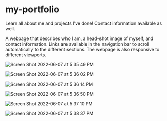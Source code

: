 # my-portfolio
Learn all about me and projects I've done! Contact information available as well. 

A webpage that describes who I am, a head-shot image of myself, and contact information. Links are available in the navigation bar to scroll automatically to the different sections. The webpage is also responsive to different viewports. 


![Screen Shot 2022-06-07 at 5 35 49 PM](https://user-images.githubusercontent.com/102004484/172488823-8c34f22a-792d-4855-9773-0b8a2ad4c20b.png)

![Screen Shot 2022-06-07 at 5 36 02 PM](https://user-images.githubusercontent.com/102004484/172488860-81ac5eff-6c36-412d-adb7-6bae2cce252b.png)

![Screen Shot 2022-06-07 at 5 36 14 PM](https://user-images.githubusercontent.com/102004484/172488872-1f38e298-e297-462e-b8dd-3c03a50fb257.png)

![Screen Shot 2022-06-07 at 5 36 50 PM](https://user-images.githubusercontent.com/102004484/172488889-23c3c288-79ac-4a08-b2bc-5450a9ff0beb.png)

![Screen Shot 2022-06-07 at 5 37 10 PM](https://user-images.githubusercontent.com/102004484/172488902-6b830b2c-5a50-4602-b7fe-5d464c1cdac9.png)

![Screen Shot 2022-06-07 at 5 38 37 PM](https://user-images.githubusercontent.com/102004484/172488917-c5ed5112-f462-4515-8a19-ca383b96edb0.png)
